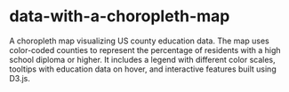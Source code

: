 # data-with-a-choropleth-map
A choropleth map visualizing US county education data. The map uses color-coded counties to represent the percentage of residents with a high school diploma or higher. It includes a legend with different color scales, tooltips with education data on hover, and interactive features built using D3.js.
